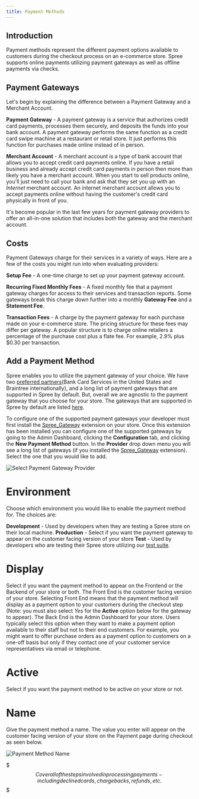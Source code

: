 ```yaml
---
title: Payment Methods
---
```


## Introduction

Payment methods represent the different payment options available to customers during the checkout process on an e-commerce store. Spree supports online payments utilizing payment gateways as well as offline payments via checks. 

## Payment Gateways

Let's begin by explaining the difference between a Payment Gateway and a Merchant Account. 

**Payment Gateway** - A payment gateway is a service that authorizes credit card payments, processes them securely, and deposits the funds into your bank account. A payment gateway performs the same function as a credit card swipe machine at a restaurant or retail store. It just performs this function for purchases made online instead of in person.  

**Merchant Account** - A merchant account is a type of bank account that allows you to accept credit card payments online. If you have a retail business and already accept credit card payments in person then more than likely you have a merchant account. When you start to sell products online, you'll just need to call your bank and ask that they set you up with an *Internet* merchant account. An internet merchant account allows you to accept payments online without having the customer's credit card physically in front of you. 

It's become popular in the last few years for payment gateway providers to offer an all-in-one solution that includes both the gateway and the merchant account. 


## Costs

Payment Gateways charge for their services in a variety of ways. Here are a few of the costs you might run into when evaluating providers:

**Setup Fee** - A one-time charge to set up your payment gateway account.

**Recurring Fixed Monthly Fees** - A fixed monthly fee that a payment gateway charges for access to their services and transaction reports. Some gateways break this charge down further into a monthly **Gateway Fee** and a **Statement Fee**. 

**Transaction Fees** - A charge by the payment gateway for each purchase made on your e-commerce store. The pricing structure for these fees may differ per gateway. A popular structure is to charge online retailers a percentage of the purchase cost plus a flate fee. For example, 2.9% plus $0.30 per transaction.  

## Add a Payment Method

Spree enables you to utilize the payment gateway of your choice. We have two [preferred partners](http://spreecommerce.com/products/payment_processing)(Bank Card Services in the United States and Braintree internationally), and a long list of payment gateways that are supported in Spree by default. But, overall we are agnostic to the payment gateway that you choose for your store. The gateways that are supported in Spree by default are listed [here](https://github.com/Shopify/active_merchant#supported-direct-payment-gateways).

To configure one of the supported payment gateways your developer must first install the [Spree_Gateway](https://github.com/spree/spree_gateway) extension on your store. Once this extension has been installed you can configure one of the supported gateways by going to the Admin Dashboard, clicking the **Configuration** tab, and clicking the **New Payment Method** button. In the **Provider** drop down menu you will see a long list of gateways (if you installed the [Spree_Gateway](https://github.com/spree/spree_gateway) extension). Select the one that you would like to add. 

![Select Payment Gateway Provider](/images/user/add_payment_provider.jpg)

# Environment

Choose which environment you would like to enable the payment method for. The choices are:

**Development** - Used by developers when they are testing a Spree store on their local machine.
**Production** -  Select if you want the payment gateway to appear on the customer facing version of your store
**Test** - Used by developers who are testing their Spree store utilizing our [test suite](/developer/testing.html). 

# Display

Select if you want the payment method to appear on the Frontend or the Backend of your store or both. The Front End is the customer facing version of your store. Selecting Front End means that the payment method will display as a payment option to your customers during the checkout step (Note: you must also select *Yes* for the **Active** option below for the gateway to appear). The Back End is the Admin Dashboard for your store. Users typically select this option when they want to make a payment option available to their staff but not to their end customers. For example, you might want to offer purchase orders as a payment option to customers on a one-off basis but only if they contact one of your customer service representatives via email or telephone. 

# Active

Select if you want the payment method to be active on your store or not. 

# Name

Give the payment method a name. The value you enter will appear on the customer facing version of your store on the Payment page during checkout as seen below.

![Payment Method Name](/images/user/payment_method_name.jpg)




$$$
Cover all of the steps involved in processing payments - including declined cards, chargebacks, refunds, etc.
$$$